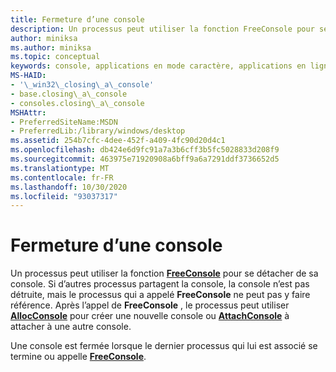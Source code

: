 ```yaml
---
title: Fermeture d’une console
description: Un processus peut utiliser la fonction FreeConsole pour se détacher de sa console.
author: miniksa
ms.author: miniksa
ms.topic: conceptual
keywords: console, applications en mode caractère, applications en ligne de commande, applications de terminal, API console
MS-HAID:
- '\_win32\_closing\_a\_console'
- base.closing\_a\_console
- consoles.closing\_a\_console
MSHAttr:
- PreferredSiteName:MSDN
- PreferredLib:/library/windows/desktop
ms.assetid: 254b7cfc-4dee-452f-a409-4fc90d20d4c1
ms.openlocfilehash: db424e6d9fc91a7a3b6cff3b5fc5028833d208f9
ms.sourcegitcommit: 463975e71920908a6bff9a6a7291ddf3736652d5
ms.translationtype: MT
ms.contentlocale: fr-FR
ms.lasthandoff: 10/30/2020
ms.locfileid: "93037317"
---
```

# <a name="closing-a-console"></a>Fermeture d’une console

Un processus peut utiliser la fonction [**FreeConsole**](freeconsole.md) pour se détacher de sa console. Si d’autres processus partagent la console, la console n’est pas détruite, mais le processus qui a appelé **FreeConsole** ne peut pas y faire référence. Après l’appel de **FreeConsole** , le processus peut utiliser [**AllocConsole**](allocconsole.md) pour créer une nouvelle console ou [**AttachConsole**](attachconsole.md) à attacher à une autre console.

Une console est fermée lorsque le dernier processus qui lui est associé se termine ou appelle [**FreeConsole**](freeconsole.md).
